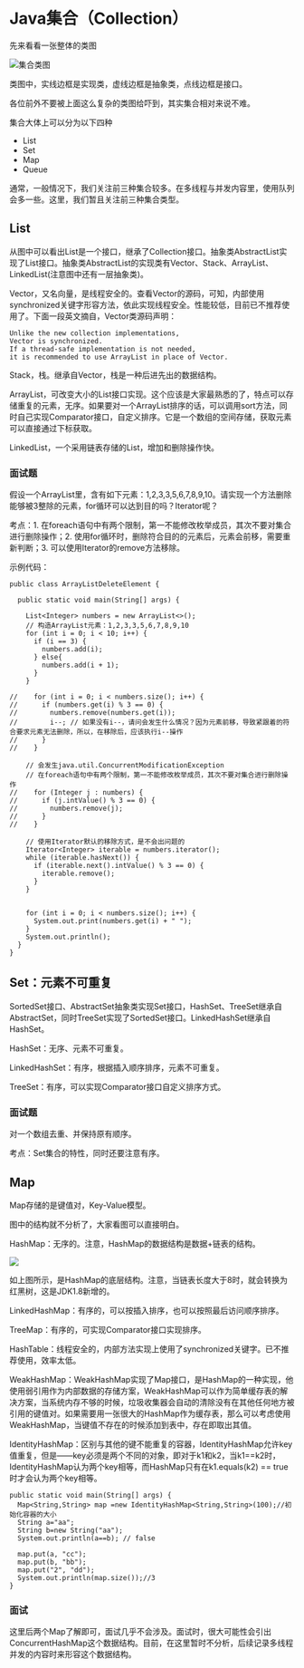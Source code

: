 # Java集合（Collection）

先来看看一张整体的类图

![集合类图](./images/collection.jpg)

类图中，实线边框是实现类，虚线边框是抽象类，点线边框是接口。

各位前外不要被上面这么复杂的类图给吓到，其实集合相对来说不难。

集合大体上可以分为以下四种

* List
* Set
* Map
* Queue

通常，一般情况下，我们关注前三种集合较多。在多线程与并发内容里，使用队列会多一些。这里，我们暂且关注前三种集合类型。

## List

从图中可以看出List是一个接口，继承了Collection接口。抽象类AbstractList实现了List接口。抽象类AbstractList的实现类有Vector、Stack、ArrayList、LinkedList(注意图中还有一层抽象类)。

Vector，又名向量，是线程安全的。查看Vector的源码，可知，内部使用synchronized关键字形容方法，依此实现线程安全。性能较低，目前已不推荐使用了。下面一段英文摘自，Vector类源码声明：

~~~
Unlike the new collection implementations,
Vector is synchronized.
If a thread-safe implementation is not needed,
it is recommended to use ArrayList in place of Vector.
~~~

Stack，栈。继承自Vector，栈是一种后进先出的数据结构。

ArrayList，可改变大小的List接口实现。这个应该是大家最熟悉的了，特点可以存储重复的元素，无序。如果要对一个ArrayList排序的话，可以调用sort方法，同时自己实现Comparator接口，自定义排序。它是一个数组的空间存储，获取元素可以直接通过下标获取。

LinkedList，一个采用链表存储的List，增加和删除操作快。

### 面试题

假设一个ArrayList里，含有如下元素：1,2,3,3,5,6,7,8,9,10。请实现一个方法删除能够被3整除的元素，for循环可以达到目的吗？Iterator呢？

考点：1. 在foreach语句中有两个限制，第一不能修改枚举成员，其次不要对集合进行删除操作；2. 使用for循环时，删除符合目的的元素后，元素会前移，需要重新判断；3. 可以使用Iterator的remove方法移除。

示例代码：

~~~
public class ArrayListDeleteElement {

  public static void main(String[] args) {

    List<Integer> numbers = new ArrayList<>();
    // 构造ArrayList元素：1,2,3,3,5,6,7,8,9,10
    for (int i = 0; i < 10; i++) {
      if (i == 3) {
        numbers.add(i);
      } else{
        numbers.add(i + 1);
      }
    }

//    for (int i = 0; i < numbers.size(); i++) {
//      if (numbers.get(i) % 3 == 0) {
//        numbers.remove(numbers.get(i));
//        i--; // 如果没有i--，请问会发生什么情况？因为元素前移，导致紧跟着的符合要求元素无法删除，所以，在移除后，应该执行i--操作
//      }
//    }

    // 会发生java.util.ConcurrentModificationException
    // 在foreach语句中有两个限制，第一不能修改枚举成员，其次不要对集合进行删除操作
//    for (Integer j : numbers) {
//      if (j.intValue() % 3 == 0) {
//        numbers.remove(j);
//      }
//    }

    // 使用Iterator默认的移除方式，是不会出问题的
    Iterator<Integer> iterable = numbers.iterator();
    while (iterable.hasNext()) {
      if (iterable.next().intValue() % 3 == 0) {
        iterable.remove();
      }
    }


    for (int i = 0; i < numbers.size(); i++) {
      System.out.print(numbers.get(i) + " ");
    }
    System.out.println();
  }
}
~~~

## Set：元素不可重复

SortedSet接口、AbstractSet抽象类实现Set接口，HashSet、TreeSet继承自AbstractSet，同时TreeSet实现了SortedSet接口。LinkedHashSet继承自HashSet。

HashSet：无序、元素不可重复。

LinkedHashSet：有序，根据插入顺序排序，元素不可重复。

TreeSet：有序，可以实现Comparator接口自定义排序方式。

### 面试题

对一个数组去重、并保持原有顺序。

考点：Set集合的特性，同时还要注意有序。

## Map

Map存储的是键值对，Key-Value模型。

图中的结构就不分析了，大家看图可以直接明白。

HashMap：无序的。注意，HashMap的数据结构是数据+链表的结构。

![](./images/hashmap.jpg)

如上图所示，是HashMap的底层结构。注意，当链表长度大于8时，就会转换为红黑树，这是JDK1.8新增的。

LinkedHashMap：有序的，可以按插入排序，也可以按照最后访问顺序排序。

TreeMap：有序的，可实现Comparator接口实现排序。

HashTable：线程安全的，内部方法实现上使用了synchronized关键字。已不推荐使用，效率太低。

WeakHashMap：WeakHashMap实现了Map接口，是HashMap的一种实现，他使用弱引用作为内部数据的存储方案，WeakHashMap可以作为简单缓存表的解决方案，当系统内存不够的时候，垃圾收集器会自动的清除没有在其他任何地方被引用的键值对。如果需要用一张很大的HashMap作为缓存表，那么可以考虑使用WeakHashMap，当键值不存在的时候添加到表中，存在即取出其值。

IdentityHashMap：区别与其他的键不能重复的容器，IdentityHashMap允许key值重复，但是——key必须是两个不同的对象，即对于k1和k2，当k1==k2时，IdentityHashMap认为两个key相等，而HashMap只有在k1.equals(k2) == true 时才会认为两个key相等。

~~~
public static void main(String[] args) {
  Map<String,String> map =new IdentityHashMap<String,String>(100);//初始化容器的大小
  String a="aa";
  String b=new String("aa");
  System.out.println(a==b); // false

  map.put(a, "cc");
  map.put(b, "bb");
  map.put("2", "dd");
  System.out.println(map.size());//3
}
~~~

### 面试

这里后两个Map了解即可，面试几乎不会涉及。面试时，很大可能性会引出ConcurrentHashMap这个数据结构。目前，在这里暂时不分析，后续记录多线程并发的内容时来形容这个数据结构。
